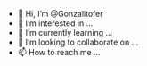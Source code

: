- 👋 Hi, I’m @Gonzalitofer
- 👀 I’m interested in ...
- 🌱 I’m currently learning ...
- 💞️ I’m looking to collaborate on ...
- 📫 How to reach me ...

<!---
Gonzalitofer/Gonzalitofer is a ✨ special ✨ repository because its `README.md` (this file) appears on your GitHub profile.
You can click the Preview link to take a look at your changes.
--->

